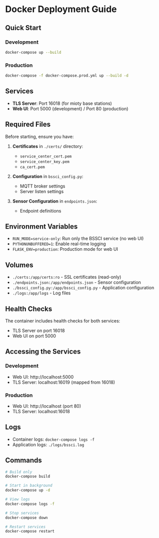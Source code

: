 
# Docker Deployment Guide

## Quick Start

### Development
```bash
docker-compose up --build
```

### Production
```bash
docker-compose -f docker-compose.prod.yml up --build -d
```

## Services

- **TLS Server**: Port 16018 (for mioty base stations)
- **Web UI**: Port 5000 (development) / Port 80 (production)

## Required Files

Before starting, ensure you have:

1. **Certificates** in `./certs/` directory:
   - `service_center_cert.pem`
   - `service_center_key.pem` 
   - `ca_cert.pem`

2. **Configuration** in `bssci_config.py`:
   - MQTT broker settings
   - Server listen settings

3. **Sensor Configuration** in `endpoints.json`:
   - Endpoint definitions

## Environment Variables

- `RUN_MODE=service-only`: Run only the BSSCI service (no web UI)
- `PYTHONUNBUFFERED=1`: Enable real-time logging
- `FLASK_ENV=production`: Production mode for web UI

## Volumes

- `./certs:/app/certs:ro` - SSL certificates (read-only)
- `./endpoints.json:/app/endpoints.json` - Sensor configuration
- `./bssci_config.py:/app/bssci_config.py` - Application configuration
- `./logs:/app/logs` - Log files

## Health Checks

The container includes health checks for both services:
- TLS Server on port 16018
- Web UI on port 5000

## Accessing the Services

### Development
- Web UI: http://localhost:5000
- TLS Server: localhost:16019 (mapped from 16018)

### Production  
- Web UI: http://localhost (port 80)
- TLS Server: localhost:16018

## Logs

- Container logs: `docker-compose logs -f`
- Application logs: `./logs/bssci.log`

## Commands

```bash
# Build only
docker-compose build

# Start in background
docker-compose up -d

# View logs
docker-compose logs -f

# Stop services
docker-compose down

# Restart services
docker-compose restart
```
